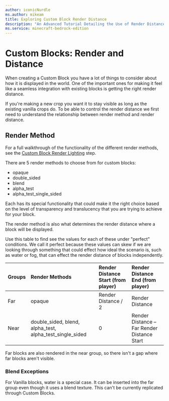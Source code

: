 ```yaml
---
author: iconicNurdle
ms.author: mikeam
title: Exploring Custom Block Render Distance
description: "An Advanced Tutorial Detailing the Use of Render Distance for Custom Blocks in Minecraft: Bedrock Edition"
ms.service: minecraft-bedrock-edition
---
```


# Custom Blocks: Render and Distance

When creating a Custom Block you have a lot of things to consider about how it is displayed in the world. One of the important ones for making it feel like a seamless integration with existing blocks is getting the right render distance. 

If you're making a new crop you want it to stay visible as long as the existing vanilla crops do. To be able to control the render distance we first need to understand the relationship between render method and render distance. 

## Render Method

For a full walkthrough of the functionality of the different render methods, see the [Custom Block Render Lighting](CustomBlockRenderLighting.md) step. 

There are 5 render methods to choose from for custom blocks:

- opaque 
- double_sided 
- blend 
- alpha_test 
- alpha_test_single_sided

Each has its special functionality that could make it the right choice based on the level of transparency and translucency that you are trying to achieve for your block. 

The render method is also what determines the render distance where a block will be displayed. 

Use this table to find see the values for each of these under "perfect" conditions. We call it perfect because these values can skew if we are looking through something that could effect how ideal the scenario is, such as water or fog, that can effect the render distance of blocks independently. 

| Groups | Render Methods | Render Distance Start (from player) | Render Distance End (from player) |
|:----|:----|:----|:----|
| Far | opaque | Render Distance / 2  | Render Distance |
| Near | double_sided, blend, alpha_test, alpha_test_single_sided | 0 | Render Distance – Far Render Distance Start |

Far blocks are also rendered in the near group, so there isn't a gap where far blocks aren't visible. 

### Blend Exceptions 

For Vanilla blocks, water is a special case. It can be inserted into the far group even though it uses a blend texture. This can't be currently replicated through Custom Blocks. 
